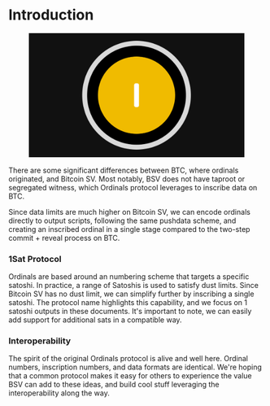 # Introduction

<figure><img src="../.gitbook/assets/what.png" alt=""><figcaption></figcaption></figure>

There are some significant differences between BTC, where ordinals originated, and Bitcoin SV. Most notably, BSV does not have taproot or segregated witness, which Ordinals protocol leverages to inscribe data on BTC.

Since data limits are much higher on Bitcoin SV, we can encode ordinals directly to output scripts, following the same pushdata scheme, and creating an inscribed ordinal in a single stage compared to the two-step commit + reveal process on BTC.

### 1Sat Protocol

Ordinals are based around an numbering scheme that targets a specific satoshi. In practice, a range of Satoshis is used to satisfy dust limits. Since Bitcoin SV has no dust limit, we can simplify further by inscribing a single satoshi. The protocol name highlights this capability, and we focus on 1 satoshi outputs in these documents. It's important to note, we can easily add support for additional sats in a compatible way.

### Interoperability

The spirit of the original Ordinals protocol is alive and well here. Ordinal numbers, inscription numbers, and data formats are identical. We're hoping that a common protocol makes it easy for others to experience the value BSV can add to these ideas, and build cool stuff leveraging the interoperability along the way.
